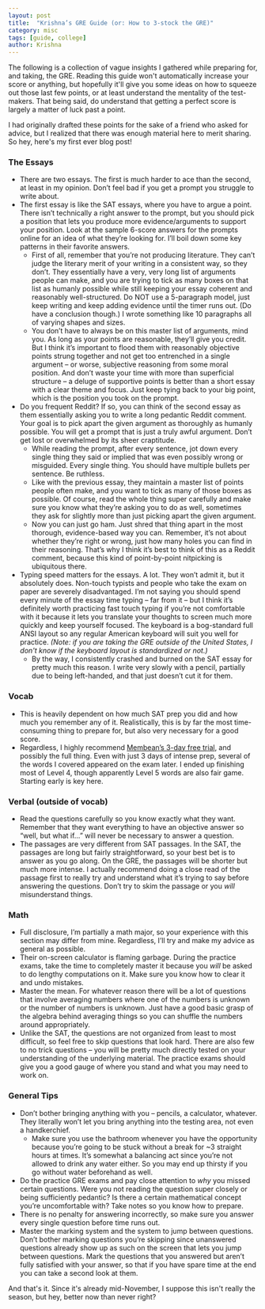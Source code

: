 ```yaml
---
layout: post
title:  "Krishna’s GRE Guide (or: How to 3-stock the GRE)"
category: misc
tags: [guide, college]
author: Krishna
---
```


The following is a collection of vague insights I gathered while preparing for, and taking, the GRE. Reading this guide won't automatically increase your score or anything, but hopefully it'll give you some ideas on how to squeeze out those last few points, or at least understand the mentality of the test-makers. That being said, do understand that getting a perfect score is largely a matter of luck past a point.

I had originally drafted these points for the sake of a friend who asked for advice, but I realized that there was enough material here to merit sharing. So hey, here's my first ever blog post!

### The Essays

 - There are two essays. The first is much harder to ace than the second, at least in my opinion. Don’t feel bad if you get a prompt you struggle to write about.
 - The first essay is like the SAT essays, where you have to argue a point. There isn’t technically a right answer to the prompt, but you should pick a position that lets you produce more evidence/arguments to support your position. Look at the sample 6-score answers for the prompts online for an idea of what they’re looking for. I’ll boil down some key patterns in their favorite answers.
	 - First of all, remember that you’re not producing literature. They can’t judge the literary merit of your writing in a consistent way, so they don’t. They essentially have a very, very long list of arguments people can make, and you are trying to tick as many boxes on that list as humanly possible while still keeping your essay coherent and reasonably well-structured. Do NOT use a 5-paragraph model, just keep writing and keep adding evidence until the timer runs out. (Do have a conclusion though.) I wrote something like 10 paragraphs all of varying shapes and sizes.
	 - You don’t have to always be on this master list of arguments, mind you. As long as your points are reasonable, they’ll give you credit. But I think it’s important to flood them with reasonably objective points strung together and not get too entrenched in a single argument – or worse, subjective reasoning from some moral position. And don’t waste your time with more than superficial structure – a deluge of supportive points is better than a short essay with a clear theme and focus. Just keep tying back to your big point, which is the position you took on the prompt.
 - Do you frequent Reddit? If so, you can think of the second essay as them essentially asking you to write a long pedantic Reddit comment. Your goal is to pick apart the given argument as thoroughly as humanly possible. You will get a prompt that is just a truly awful argument. Don’t get lost or overwhelmed by its sheer craptitude.
	 - While reading the prompt, after every sentence, jot down every single thing they said or implied that was even possibly wrong or misguided. Every single thing. You should have multiple bullets per sentence. Be ruthless.
	 - Like with the previous essay, they maintain a master list of points people often make, and you want to tick as many of those boxes as possible. Of course, read the whole thing super carefully and make sure you know what they’re asking you to do as well, sometimes they ask for slightly more than just picking apart the given argument.
	 - Now you can just go ham. Just shred that thing apart in the most thorough, evidence-based way you can. Remember, it’s not about whether they’re right or wrong, just how many holes you can find in their reasoning. That’s why I think it’s best to think of this as a Reddit comment, because this kind of point-by-point nitpicking is ubiquitous there.
 - Typing speed matters for the essays. A lot. They won’t admit it, but it absolutely does. Non-touch typists and people who take the exam on paper are severely disadvantaged. I’m not saying you should spend every minute of the essay time typing – far from it – but I think it’s definitely worth practicing fast touch typing if you’re not comfortable with it because it lets you translate your thoughts to screen much more quickly and keep yourself focused. The keyboard is a bog-standard full ANSI layout so any regular American keyboard will suit you well for practice. _(Note: if you are taking the GRE outside of the United States, I don't know if the keyboard layout is standardized or not.)_
	 - By the way, I consistently crashed and burned on the SAT essay for pretty much this reason. I write very slowly with a pencil, partially due to being left-handed, and that just doesn’t cut it for them.

### Vocab

 - This is heavily dependent on how much SAT prep you did and how much you remember any of it. Realistically, this is by far the most time-consuming thing to prepare for, but also very necessary for a good score.
 - Regardless, I highly recommend [Membean’s 3-day free trial](https://membean.com/products/GRE/plans), and possibly the full thing. Even with just 3 days of intense prep, several of the words I covered appeared on the exam later. I ended up finishing most of Level 4, though apparently Level 5 words are also fair game. Starting early is key here.

### Verbal (outside of vocab)

 - Read the questions carefully so you know exactly what they want. Remember that they want everything to have an objective answer so “well, but what if…” will never be necessary to answer a question.
 - The passages are very different from SAT passages. In the SAT, the passages are long but fairly straightforward, so your best bet is to answer as you go along. On the GRE, the passages will be shorter but much more intense. I actually recommend doing a close read of the passage first to really try and understand what it’s trying to say before answering the questions. Don’t try to skim the passage or you _will_ misunderstand things.

### Math

 - Full disclosure, I’m partially a math major, so your experience with this section may differ from mine. Regardless, I’ll try and make my advice as general as possible.
 - Their on-screen calculator is flaming garbage. During the practice exams, take the time to completely master it because you _will_ be asked to do lengthy computations on it. Make sure you know how to clear it and undo mistakes.
 - Master the mean. For whatever reason there will be a lot of questions that involve averaging numbers where one of the numbers is unknown or the number of numbers is unknown. Just have a good basic grasp of the algebra behind averaging things so you can shuffle the numbers around appropriately.
 - Unlike the SAT, the questions are not organized from least to most difficult, so feel free to skip questions that look hard. There are also few to no trick questions – you will be pretty much directly tested on your understanding of the underlying material. The practice exams should give you a good gauge of where you stand and what you may need to work on.

### General Tips

 - Don’t bother bringing anything with you – pencils, a calculator, whatever. They literally won’t let you bring anything into the testing area, not even a handkerchief.
	 - Make sure you use the bathroom whenever you have the opportunity because you’re going to be stuck without a break for ~3 straight hours at times. It’s somewhat a balancing act since you’re not allowed to drink any water either. So you may end up thirsty if you go without water beforehand as well.
 - Do the practice GRE exams and pay close attention to _why_ you missed certain questions. Were you not reading the question super closely or being sufficiently pedantic? Is there a certain mathematical concept you’re uncomfortable with? Take notes so you know how to prepare.
 - There is no penalty for answering incorrectly, so make sure you answer every single question before time runs out.
 - Master the marking system and the system to jump between questions. Don’t bother marking questions you’re skipping since unanswered questions already show up as such on the screen that lets you jump between questions. Mark the questions that you answered but aren’t fully satisfied with your answer, so that if you have spare time at the end you can take a second look at them.

And that's it. Since it's already mid-November, I suppose this isn't really the season, but hey, better now than never right?
